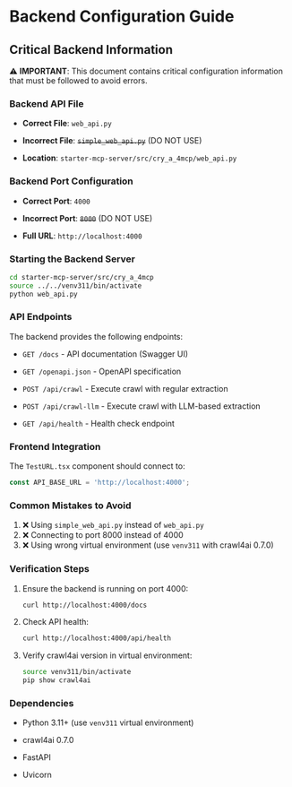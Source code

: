 # Backend Configuration Guide

## Critical Backend Information

⚠️ **IMPORTANT**: This document contains critical configuration information that must be followed to avoid errors.

### Backend API File

* **Correct File**: `web_api.py`

* **Incorrect File**: ~~`simple_web_api.py`~~ (DO NOT USE)

* **Location**: `starter-mcp-server/src/cry_a_4mcp/web_api.py`

### Backend Port Configuration

* **Correct Port**: `4000`

* **Incorrect Port**: ~~`8000`~~ (DO NOT USE)

* **Full URL**: `http://localhost:4000`

### Starting the Backend Server

```bash
cd starter-mcp-server/src/cry_a_4mcp
source ../../venv311/bin/activate
python web_api.py
```

### API Endpoints

The backend provides the following endpoints:

* `GET /docs` - API documentation (Swagger UI)

* `GET /openapi.json` - OpenAPI specification

* `POST /api/crawl` - Execute crawl with regular extraction

* `POST /api/crawl-llm` - Execute crawl with LLM-based extraction

* `GET /api/health` - Health check endpoint

### Frontend Integration

The `TestURL.tsx` component should connect to:

```typescript
const API_BASE_URL = 'http://localhost:4000';
```

### Common Mistakes to Avoid

1. ❌ Using `simple_web_api.py` instead of `web_api.py`
2. ❌ Connecting to port 8000 instead of 4000
3. ❌ Using wrong virtual environment (use `venv311` with crawl4ai 0.7.0)

### Verification Steps

1. Ensure the backend is running on port 4000:

   ```bash
   curl http://localhost:4000/docs
   ```

2. Check API health:

   ```bash
   curl http://localhost:4000/api/health
   ```

3. Verify crawl4ai version in virtual environment:

   ```bash
   source venv311/bin/activate
   pip show crawl4ai
   ```

### Dependencies

* Python 3.11+ (use `venv311` virtual environment)

* crawl4ai 0.7.0

* FastAPI

* Uvicorn

